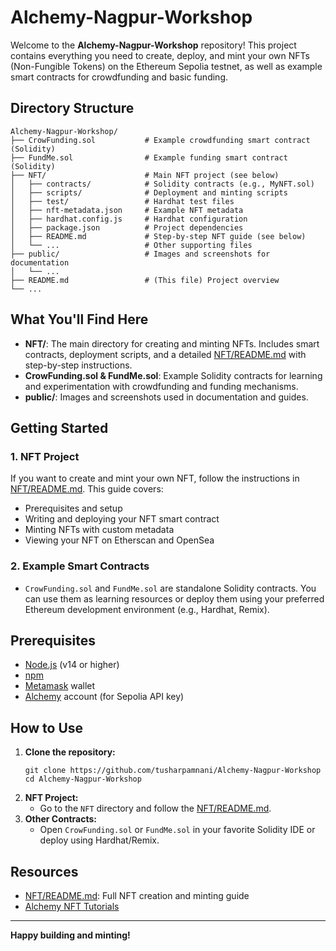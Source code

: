 # Alchemy-Nagpur-Workshop

Welcome to the **Alchemy-Nagpur-Workshop** repository! This project contains everything you need to create, deploy, and mint your own NFTs (Non-Fungible Tokens) on the Ethereum Sepolia testnet, as well as example smart contracts for crowdfunding and basic funding.

## Directory Structure

```
Alchemy-Nagpur-Workshop/
├── CrowFunding.sol           # Example crowdfunding smart contract (Solidity)
├── FundMe.sol                # Example funding smart contract (Solidity)
├── NFT/                      # Main NFT project (see below)
│   ├── contracts/            # Solidity contracts (e.g., MyNFT.sol)
│   ├── scripts/              # Deployment and minting scripts
│   ├── test/                 # Hardhat test files
│   ├── nft-metadata.json     # Example NFT metadata
│   ├── hardhat.config.js     # Hardhat configuration
│   ├── package.json          # Project dependencies
│   ├── README.md             # Step-by-step NFT guide (see below)
│   └── ...                   # Other supporting files
├── public/                   # Images and screenshots for documentation
│   └── ...
├── README.md                 # (This file) Project overview
└── ...
```

## What You'll Find Here

- **NFT/**: The main directory for creating and minting NFTs. Includes smart contracts, deployment scripts, and a detailed [NFT/README.md](./NFT/README.md) with step-by-step instructions.
- **CrowFunding.sol & FundMe.sol**: Example Solidity contracts for learning and experimentation with crowdfunding and funding mechanisms.
- **public/**: Images and screenshots used in documentation and guides.

## Getting Started

### 1. NFT Project

If you want to create and mint your own NFT, follow the instructions in [NFT/README.md](./NFT/README.md). This guide covers:

- Prerequisites and setup
- Writing and deploying your NFT smart contract
- Minting NFTs with custom metadata
- Viewing your NFT on Etherscan and OpenSea

### 2. Example Smart Contracts

- `CrowFunding.sol` and `FundMe.sol` are standalone Solidity contracts. You can use them as learning resources or deploy them using your preferred Ethereum development environment (e.g., Hardhat, Remix).

## Prerequisites

- [Node.js](https://nodejs.org/en/) (v14 or higher)
- [npm](https://www.npmjs.com/)
- [Metamask](https://metamask.io/) wallet
- [Alchemy](https://alchemy.com/) account (for Sepolia API key)

## How to Use

1. **Clone the repository:**
   ```shell
   git clone https://github.com/tusharpamnani/Alchemy-Nagpur-Workshop
   cd Alchemy-Nagpur-Workshop
   ```
2. **NFT Project:**
   - Go to the `NFT` directory and follow the [NFT/README.md](./NFT/README.md).
3. **Other Contracts:**
   - Open `CrowFunding.sol` or `FundMe.sol` in your favorite Solidity IDE or deploy using Hardhat/Remix.

## Resources

- [NFT/README.md](./NFT/README.md): Full NFT creation and minting guide
- [Alchemy NFT Tutorials](https://docs.alchemy.com/alchemy/tutorials/how-to-write-and-deploy-a-nft-smart-contract)

---

**Happy building and minting!**
